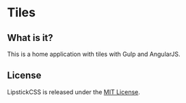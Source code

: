 # Tiles


## What is it?

This is a home application with tiles with Gulp and AngularJS.


## License

LipstickCSS is released under the [MIT License](http://opensource.org/licenses/MIT).
